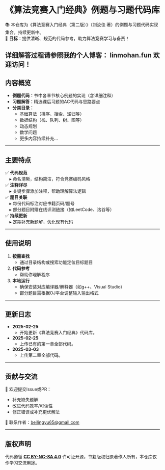 # 《算法竞赛入门经典》例题与习题代码库

📚 本仓库为《算法竞赛入门经典（第二版）》（刘汝佳 著）的例题与习题代码实现集合，持续更新中。  
🚀 **目标**：提供清晰、规范的代码参考，助力算法竞赛学习与备赛！


详细解答过程请参照我的个人博客：
linmohan.fun
欢迎访问！
---
## 内容概览

- **例题代码**：书中各章节核心例题的实现（含详细注释）
- **习题解答**：精选课后习题的AC代码与思路要点
- **分类目录**：
  - 基础算法（排序、搜索、递归等）
  - 数据结构（栈、队列、树、图等）
  - 动态规划
  - 数学问题
  - 更多内容持续补充...

---

## 主要特点

✅ **代码规范**  
 ▸ 命名清晰，结构简洁，符合竞赛编码风格  
✅ **注释详尽**  
 ▸ 关键步骤添加注释，帮助理解算法逻辑  
✅ **题目关联**  
 ▸ 每份代码标注对应书籍页码/题号  
 ▸ 部分题目附赠在线评测链接（如LeetCode、洛谷等）  
✅ **持续更新**  
 ▸ 定期补充新题解，优化现有代码

---

## 使用说明

1. **按需查找**  
   - 通过目录结构或搜索功能定位目标题目
2. **代码参考**  
   - 帮助你理解程序
3. **本地运行**  
   - 确保安装对应编译器/解释器（如g++、Visual Studio）
   - 部分题目需根据OJ平台调整输入输出格式

---

## 更新日志

- **2025-02-25**  
  - 开始更新《算法竞赛入门经典》代码库。
- **2025-02-25**
  - 上传已有的第一章全部代码。
- **2025-03-03**
  - 上传第二章全部代码。

---

## 贡献与交流

🤝 欢迎提交Issue或PR：
- 补充缺失题解
- 改进代码效率/可读性
- 修正错误或补充更优解法

📧 联系作者：beilingyu65@gmail.com

---

## 版权声明

代码遵循 **[CC BY-NC-SA 4.0](https://creativecommons.org/licenses/by-nc-sa/4.0/)** 许可证开源，书籍版权归原著作人所有，本仓库仅作学习交流用途。
